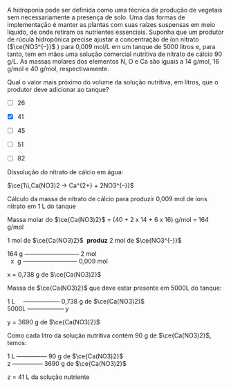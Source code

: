 

A hidroponia pode ser definida como uma técnica de produção de vegetais sem necessariamente a presença de solo. Uma das formas de implementação é manter as plantas com suas raízes suspensas em meio líquido, de onde retiram os nutrientes essenciais. Suponha que um produtor de rúcula hidropônica precise ajustar a concentração de íon nitrato ($\ce{NO3^{–}}$ ) para 0,009 mol/L em um tanque de 5000 litros e, para tanto, tem em mãos uma solução comercial nutritiva de nitrato de cálcio 90 g/L. As massas molares dos elementos N, O e Ca são iguais a 14 g/mol, 16 g/mol e 40 g/mol, respectivamente.

Qual o valor mais próximo do volume da solução nutritiva, em litros, que o produtor deve adicionar ao tanque?



- [ ] 26
- [x] 41
- [ ] 45
- [ ] 51
- [ ] 82


Dissolução do nitrato de cálcio em água:

$\ce{1\\,Ca(NO3)2 -> Ca^{2+} + 2NO3^{–}}$

Cálculo da massa de nitrato de cálcio para produzir 0,009 mol de íons nitrato em 1 L do tanque

Massa molar do $\ce{Ca(NO3)2}$ = (40 + 2 x 14 + 6 x 16) g/mol = 164 g/mol

1 mol de $\ce{Ca(NO3)2}$  **produz** 2 mol de $\ce{NO3^{-}}$

164 g –––––––––––––––––– 2 mol\
  x  g –––––––––––––––––– 0,009 mol

x = 0,738 g de $\ce{Ca(NO3)2}$

Massa de $\ce{Ca(NO3)2}$ que deve estar presente em 5000L do tanque:

1 L     –––––––––––– 0,738 g de $\ce{Ca(NO3)2}$ \
5000L –––––––––––– y

y = 3690 g de $\ce{Ca(NO3)2}$

Como cada litro da solução nutritiva contém 90 g de $\ce{Ca(NO3)2}$, temos:

1 L –––––––––– 90 g de $\ce{Ca(NO3)2}$\
z –––––––––– 3690 g de $\ce{Ca(NO3)2}$

z = 41 L da solução nutriente
